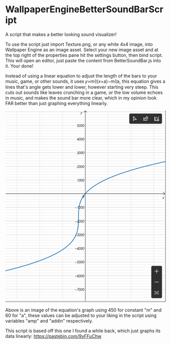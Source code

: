 # WallpaperEngineBetterSoundBarScript
 A script that makes a better looking sound visualizer!

 To use the script just import Texture.png, or any white 4x4 image, into Wallpaper Engine as an image asset. Select your new image asset and at the top right of the properties pane hit the settings button, then bind script. This will open an editor, just paste the content from BetterSoundBar.js into it. Your done!

 Instead of using a linear equation to adjust the length of the bars to your music, game, or other sounds, it uses 𝑦=m∛(𝑥+a)−m∛a, this equation gives a lines that's angle gets lower and lower, however starting very steep. This cuts out sounds like leaves crunching in a game, or the low volume echoes in music, and makes the sound bar more clear, which in my opinion look FAR better than just graphing everything linearly.

![Equation Graph](https://github.com/an-prata/WallpaperEngineBetterSoundBarScript/blob/main/Graph.png?raw=true)

Above is an image of the equation's graph using 450 for constant "m" and 60 for "a", these values can be adjusted to your liking in the script using variables "amp" and "addin" respectively.

 This script is based off this one I found a while back, which just graphs its data linearly: https://pastebin.com/9yFFuChw

